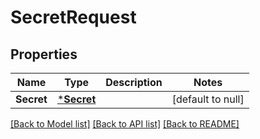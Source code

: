 # SecretRequest

## Properties
Name | Type | Description | Notes
------------ | ------------- | ------------- | -------------
**Secret** | [***Secret**](Secret.md) |  | [default to null]

[[Back to Model list]](../README.md#documentation-for-models) [[Back to API list]](../README.md#documentation-for-api-endpoints) [[Back to README]](../README.md)

